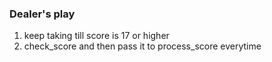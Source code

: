 ### Dealer's play 
1. keep taking till score is 17 or higher
2. check_score and then pass it to process_score everytime
